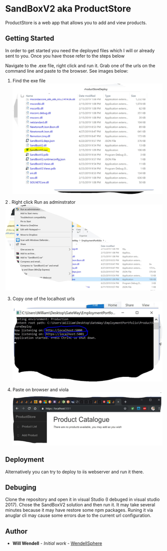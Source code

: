 # SandBoxV2 aka ProductStore

ProductStore is a web app that allows you to add and view products.

## Getting Started
In order to get started you need the deployed files which I will or already sent to you. Once you have those refer to the steps below

Navigate to the .exe file, right click and run it. Grab one of the urls on the command line and paste to the browser. See images below:

1. Find the exe file
![alt text](https://github.com/WendellSphere/SandBoxV2/blob/master/SandBoxV2/InstructionsContent/ExePic.JPG)

2 . Right click Run as adminstrator
![alt text](https://github.com/WendellSphere/SandBoxV2/blob/master/SandBoxV2/InstructionsContent/ExePic2.JPG)

3. Copy one of the localhost urls
![alt text](https://github.com/WendellSphere/SandBoxV2/blob/master/SandBoxV2/InstructionsContent/ExePic3.JPG)

4. Paste on browser and viola
![alt text](https://github.com/WendellSphere/SandBoxV2/blob/master/SandBoxV2/InstructionsContent/exePic4.JPG)

## Deployment

Alternatively you can try to deploy to iis webserver and run it there.

## Debuging

Clone the repository and open it in visual Studio (I debuged in visual studio 2017). Chose the SandBoxV2 solution and then run it. It may take several minutes because it may have restore some npm packages. Runing it via anuglar cli may cause some errors due to the current url configuration.

## Author

* **Will Wendell** - *Initial work* - [WendellSphere](https://github.com/WendellSphere)




